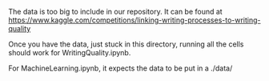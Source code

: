 The data is too big to include in our repository. It can be found at https://www.kaggle.com/competitions/linking-writing-processes-to-writing-quality

Once you have the data, just stuck in this directory, running all the cells should work for WritingQuality.ipynb.

For MachineLearning.ipynb, it expects the data to be put in a ./data/